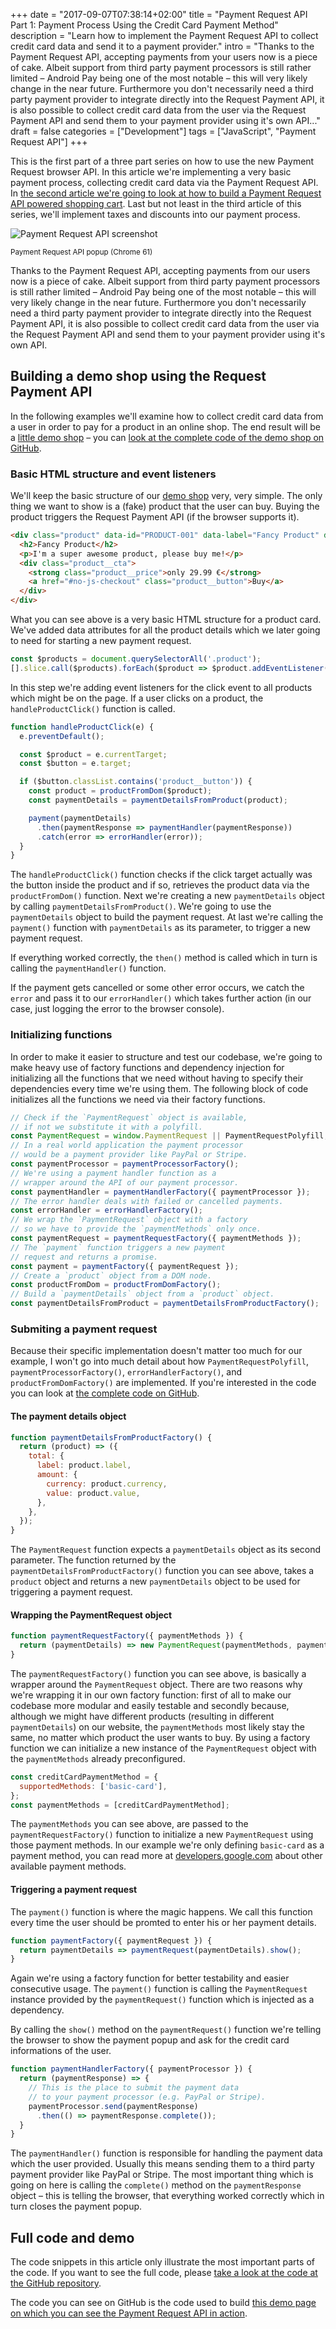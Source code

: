 +++
date = "2017-09-07T07:38:14+02:00"
title = "Payment Request API Part 1: Payment Process Using the Credit Card Payment Method"
description = "Learn how to implement the Payment Request API to collect credit card data and send it to a payment provider."
intro = "Thanks to the Payment Request API, accepting payments from your users now is a piece of cake. Albeit support from third party payment processors is still rather limited – Android Pay being one of the most notable – this will very likely change in the near future. Furthermore you don't necessarily need a third party payment provider to integrate directly into the Request Payment API, it is also possible to collect credit card data from the user via the Request Payment API and send them to your payment provider using it's own API..."
draft = false
categories = ["Development"]
tags = ["JavaScript", "Payment Request API"]
+++

This is the first part of a three part series on how to use the new Payment Request browser API. In this article we're implementing a very basic payment process, collecting credit card data via the Payment Request API. In [the second article we're going to look at how to build a Payment Request API powered shopping cart](/blog/payment-request-api-building-a-shopping-cart/). Last but not least in the third article of this series, we'll implement taxes and discounts into our payment process.

<div class="c-content__figure">
  <div class="c-content__broad">
    <img srcset="/images/2017-09-07/payment-request-api-screenshot.png 2x" alt="Payment Request API screenshot">
  </div>
  <p class="c-content__caption">
    <small>Payment Request API popup (Chrome 61)</small>
  </p>
</div>

Thanks to the Payment Request API, accepting payments from our users now is a piece of cake. Albeit support from third party payment processors is still rather limited – Android Pay being one of the most notable – this will very likely change in the near future. Furthermore you don't necessarily need a third party payment provider to integrate directly into the Request Payment API, it is also possible to collect credit card data from the user via the Request Payment API and send them to your payment provider using it's own API.

## Building a demo shop using the Request Payment API
In the following examples we'll examine how to collect credit card data from a user in order to pay for a product in an online shop. The end result will be a [little demo shop](/demos/2017-09-07/payment-request-api/) – you can [look at the complete code of the demo shop on GitHub](https://github.com/maoberlehner/markus-oberlehner-net/tree/dev/static/demos/2017-09-07/payment-request-api/index.html).

### Basic HTML structure and event listeners
We'll keep the basic structure of our [demo shop](/demos/2017-09-07/payment-request-api/) very, very simple. The only thing we want to show is a (fake) product that the user can buy. Buying the product triggers the Request Payment API (if the browser supports it).

```html
<div class="product" data-id="PRODUCT-001" data-label="Fancy Product" data-currency="EUR" data-value="29.99">
  <h2>Fancy Product</h2>
  <p>I'm a super awesome product, please buy me!</p>
  <div class="product__cta">
    <strong class="product__price">only 29.99 €</strong>
    <a href="#no-js-checkout" class="product__button">Buy</a>
  </div>
</div>
```

What you can see above is a very basic HTML structure for a product card. We've added data attributes for all the product details which we later going to need for starting a new payment request.

```js
const $products = document.querySelectorAll('.product');
[].slice.call($products).forEach($product => $product.addEventListener('click', handleProductClick));
```

In this step we're adding event listeners for the click event to all products which might be on the page. If a user clicks on a product, the `handleProductClick()` function is called.

```js
function handleProductClick(e) {
  e.preventDefault();

  const $product = e.currentTarget;
  const $button = e.target;

  if ($button.classList.contains('product__button')) {
    const product = productFromDom($product);
    const paymentDetails = paymentDetailsFromProduct(product);

    payment(paymentDetails)
      .then(paymentResponse => paymentHandler(paymentResponse))
      .catch(error => errorHandler(error));
  }
}
```

The `handleProductClick()` function checks if the click target actually was the button inside the product and if so, retrieves the product data via the `productFromDom()` function. Next we're creating a new `paymentDetails` object by calling `paymentDetailsFromProduct()`. We're going to use the `paymentDetails` object to build the payment request. At last we're calling the `payment()` function with `paymentDetails` as its parameter, to trigger a new payment request.

If everything worked correctly, the `then()` method is called which in turn is calling the `paymentHandler()` function.

If the payment gets cancelled or some other error occurs, we catch the `error` and pass it to our `errorHandler()` which takes further action (in our case, just logging the error to the browser console).

### Initializing functions
In order to make it easier to structure and test our codebase, we're going to make heavy use of factory functions and dependency injection for initializing all the functions that we need without having to specify their dependencies every time we're using them. The following block of code initializes all the functions we need via their factory functions.

```js
// Check if the `PaymentRequest` object is available,
// if not we substitute it with a polyfill.
const PaymentRequest = window.PaymentRequest || PaymentRequestPolyfill;
// In a real world application the payment processor
// would be a payment provider like PayPal or Stripe.
const paymentProcessor = paymentProcessorFactory();
// We're using a payment handler function as a
// wrapper around the API of our payment processor.
const paymentHandler = paymentHandlerFactory({ paymentProcessor });
// The error handler deals with failed or cancelled payments.
const errorHandler = errorHandlerFactory();
// We wrap the `PaymentRequest` object with a factory
// so we have to provide the `paymentMethods` only once.
const paymentRequest = paymentRequestFactory({ paymentMethods });
// The `payment` function triggers a new payment
// request and returns a promise.
const payment = paymentFactory({ paymentRequest });
// Create a `product` object from a DOM node.
const productFromDom = productFromDomFactory();
// Build a `paymentDetails` object from a `product` object.
const paymentDetailsFromProduct = paymentDetailsFromProductFactory();
```

### Submiting a payment request
Because their specific implementation doesn't matter too much for our example, I won't go into much detail about how `PaymentRequestPolyfill`, `paymentProcessorFactory()`, `errorHandlerFactory()`, and `productFromDomFactory()` are implemented. If you're interested in the code you can look at [the complete code on GitHub](https://github.com/maoberlehner/markus-oberlehner-net/tree/dev/static/demos/2017-09-07/payment-request-api/index.html).

#### The payment details object
```js
function paymentDetailsFromProductFactory() {
  return (product) => ({
    total: {
      label: product.label,
      amount: {
        currency: product.currency,
        value: product.value,
      },
    },
  });
}
```

The `PaymentRequest` function expects a `paymentDetails` object as its second parameter. The function returned by the `paymentDetailsFromProductFactory()` function you can see above, takes a `product` object and returns a new `paymentDetails` object to be used for triggering a payment request.

#### Wrapping the PaymentRequest object
```js
function paymentRequestFactory({ paymentMethods }) {
  return (paymentDetails) => new PaymentRequest(paymentMethods, paymentDetails);
}
```

The `paymentRequestFactory()` function you can see above, is basically a wrapper around the `PaymentRequest` object. There are two reasons why we're wrapping it in our own factory function: first of all to make our codebase more modular and easily testable and secondly because, although we might have different products (resulting in different `paymentDetails`) on our website, the `paymentMethods` most likely stay the same, no matter which product the user wants to buy. By using a factory function we can initialize a new instance of the `PaymentRequest` object with the `paymentMethods` already preconfigured.

```js
const creditCardPaymentMethod = {
  supportedMethods: ['basic-card'],
};
const paymentMethods = [creditCardPaymentMethod];
```

The `paymentMethods` you can see above, are passed to the `paymentRequestFactory()` function to initialize a new `PaymentRequest` using those payment methods. In our example we're only defining `basic-card` as a payment method, you can read more at [developers.google.com](https://developers.google.com/web/fundamentals/discovery-and-monetization/payment-request/deep-dive-into-payment-request#defining_supported_payment_methods) about other available payment methods.

#### Triggering a payment request
The `payment()` function is where the magic happens. We call this function every time the user should be promted to enter his or her payment details.

```js
function paymentFactory({ paymentRequest }) {
  return paymentDetails => paymentRequest(paymentDetails).show();
}
```

Again we're using a factory function for better testability and easier consecutive usage. The `payment()` function is calling the `PaymentRequest` instance provided by the `paymentRequest()` function which is injected as a dependency.

By calling the `show()` method on the `paymentRequest()` function we're telling the browser to show the payment popup and ask for the credit card informations of the user.

```js
function paymentHandlerFactory({ paymentProcessor }) {
  return (paymentResponse) => {
    // This is the place to submit the payment data
    // to your payment processor (e.g. PayPal or Stripe).
    paymentProcessor.send(paymentResponse)
      .then(() => paymentResponse.complete());
  }
}
```

The `paymentHandler()` function is responsible for handling the payment data which the user provided. Usually this means sending them to a third party payment provider like PayPal or Stripe. The most important thing which is going on here is calling the `complete()` method on the `paymentResponse` object – this is telling the browser, that everything worked correctly which in turn closes the payment popup.

## Full code and demo
The code snippets in this article only illustrate the most important parts of the code. If you want to see the full code, please [take a look at the code at the GitHub repository](https://github.com/maoberlehner/markus-oberlehner-net/tree/dev/static/demos/2017-09-07/payment-request-api/index.html).

The code you can see on GitHub is the code used to build [this demo page on which you can see the Payment Request API in action](/demos/2017-09-07/payment-request-api/).
